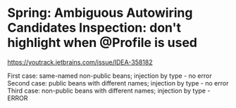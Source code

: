 # Spring: Ambiguous Autowiring Candidates Inspection: don't highlight when @Profile is used

https://youtrack.jetbrains.com/issue/IDEA-358182

First case: same-named non-public beans; injection by type - no error
Second case: public beans with different names; injection by type  - no error
Third case: non-public beans with different names; injection by type - ERROR
